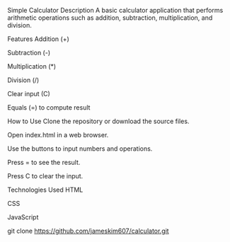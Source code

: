 Simple Calculator
Description
A basic calculator application that performs arithmetic operations such as addition, subtraction, multiplication, and division.

Features
Addition (+)

Subtraction (-)

Multiplication (*)

Division (/)

Clear input (C)

Equals (=) to compute result

How to Use
Clone the repository or download the source files.

Open index.html in a web browser.

Use the buttons to input numbers and operations.

Press = to see the result.

Press C to clear the input.

Technologies Used
HTML

CSS

JavaScript

git clone https://github.com/jameskim607/calculator.git
